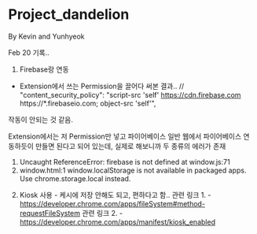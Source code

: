 # Project_dandelion
By Kevin and Yunhyeok 

Feb 20 기록.. 
1. Firebase랑 연동

- Extension에서 쓰는 Permission을 끌어다 써본 결과..
// "content_security_policy": "script-src 'self' https://cdn.firebase.com https://*.firebaseio.com; object-src 'self'",

작동이 안되는 것 같음.

Extension에서는 저 Permission만 넣고 파이어베이스 일반 웹에서 파이어베이스 연동하듯이 만들면 된다고 되어 있는데, 실제로 해보니까 두 종류의 에러가 존재

1)  Uncaught ReferenceError: firebase is not defined
    at window.js:71
2)  window.html:1 window.localStorage is not available in packaged apps. Use chrome.storage.local instead.



2. Kiosk 사용 - 케시에 저장 안해도 되고, 편하다고 함..
관련 링크 1. - https://developer.chrome.com/apps/fileSystem#method-requestFileSystem
관련 링크 2. - https://developer.chrome.com/apps/manifest/kiosk_enabled


